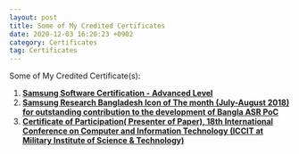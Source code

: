 ```yaml
---
layout: post 
title: Some of My Credited Certificates
date: 2020-12-03 16:20:23 +0902
category: Certificates
tag: Certificates
---
```

Some of My Credited Certificate(s):

1. [**Samsung Software Certification - Advanced Level**](https://github.com/ShihabYasin/shihabyasin.github.io/blob/gh-pages/Certificates/samsung-soft-cert.png)
2. [**Samsung Research Bangladesh Icon of The month (July-August 2018) for outstanding contribution to the 
   development of Bangla ASR PoC**](https://github.com/ShihabYasin/shihabyasin.github.io/blob/gh-pages/public/img/srbd-iom.jpeg)
3. [**Certificate of Participation( Presenter of Paper), 18th International Conference on Computer and Information Technology (ICCIT at Military Institute of Science & Technology)**](https://github.com/ShihabYasin/shihabyasin.github.io/blob/gh-pages/Certificates/iccit-2015.png)
